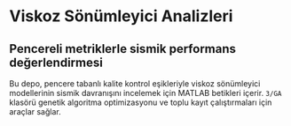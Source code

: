 # Viskoz Sönümleyici Analizleri
## Pencereli metriklerle sismik performans değerlendirmesi

Bu depo, pencere tabanlı kalite kontrol eşikleriyle viskoz sönümleyici modellerinin sismik davranışını incelemek için MATLAB betikleri içerir. `3/GA` klasörü genetik algoritma optimizasyonu ve toplu kayıt çalıştırmaları için araçlar sağlar.

